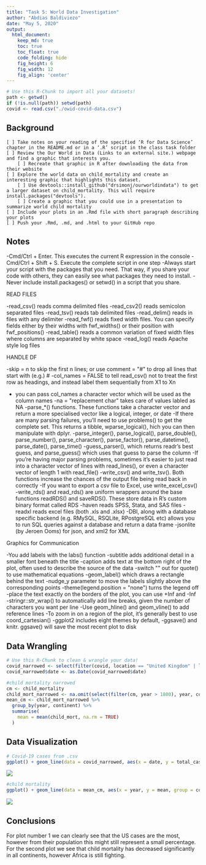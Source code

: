 ```yaml
---
title: "Task 5: World Data Investigation"
author: "Abdias Baldiviezo"
date: "May 5, 2020"
output:
  html_document:  
    keep_md: true
    toc: true
    toc_float: true
    code_folding: hide
    fig_height: 6
    fig_width: 12
    fig_align: 'center'
---
```







```r
# Use this R-Chunk to import all your datasets!
path <- getwd()
if (!is.null(path)) setwd(path)
covid <- read.csv("./owid-covid-data.csv")
```

## Background

    [ ] Take notes on your reading of the specified ‘R for Data Science’ chapter in the README.md or in a ‘.R’ script in the class task folder
    [ ] Review the Our World in Data (Links to an external site.) webpage and find a graphic that interests you.
        [ ] Recreate that graphic in R after downloading the data from their website
    [ ] Explore the world data on child_mortality and create an interesting graphic that highlights this dataset.
        [ ] Use devtools::install_github("drsimonj/ourworldindata") to get a larger dataset on child_mortality. This will require install.packages("devtools").
        [ ] Create a graphic that you could use in a presentation to summarize world child mortality
    [ ] Include your plots in an .Rmd file with short paragraph describing your plots
    [ ] Push your .Rmd, .md, and .html to your GitHub repo

## Notes

-Cmd/Ctrl + Enter. This executes the current R expression in the console
-Cmd/Ctrl + Shift + S. Execute the complete script in one step 
-Always start your script with the packages that you need. That way, if you share your code with others, they can easily see what packages they need to install.
-Never include install.packages() or setwd() in a script that you share. 

READ FILES

-read_csv() reads comma delimited files
-read_csv2() reads semicolon separated files
-read_tsv() reads tab delimited files
-read_delim() reads in files with any delimiter
-read_fwf() reads fixed width files. You can specify fields either by their widths with fwf_widths() or their position with fwf_positions()
-read_table() reads a common variation of fixed width files where columns are separated by white space
-read_log() reads Apache style log files

HANDLE DF

-skip = n to skip the first n lines; or use comment = "#" to drop all lines that start with (e.g.) #
-col_names = FALSE to tell read_csv() not to treat the first row as headings, and instead label them sequentially from X1 to Xn
- you can pass col_names a character vector which will be used as the column names
-na = "replacement char" takes care of values labled as NA
-parse_*() functions. These functions take a character vector and return a more specialised vector like a logical, integer, or date
-If there are many parsing failures, you’ll need to use problems() to get the complete set. This returns a tibble, wparse_logical(), hich you can then manipulate with dplyr.
-parse_integer(), parse_logical(), parse_double(), parse_number(), parse_character(), parse_factor(), parse_datetime(), parse_date(), parse_time()
-guess_parser(), which returns readr’s best guess, and parse_guess() which uses that guess to parse the column
-If you’re having major parsing problems, sometimes it’s easier to just read into a character vector of lines with read_lines(), or even a character vector of length 1 with read_file()
-write_csv() and write_tsv(). Both functions increase the chances of the output file being read back in correctly
-If you want to export a csv file to Excel, use write_excel_csv()
-write_rds() and read_rds() are uniform wrappers around the base functions readRDS() and saveRDS(). These store data in R’s custom binary format called RDS
-haven reads SPSS, Stata, and SAS files
-readxl reads excel files (both .xls and .xlsx)
-DBI, along with a database specific backend (e.g. RMySQL, RSQLite, RPostgreSQL etc) allows you to run SQL queries against a database and return a data frame
-jsonlite (by Jeroen Ooms) for json, and xml2 for XML

Graphics for Communication

-You add labels with the labs() function
-subtitle adds additional detail in a smaller font beneath the title
-caption adds text at the bottom right of the plot, often used to describe the source of the data
-switch "" out for quote() to use mathematical equations
-geom_label() which draws a rectangle behind the text
-nudge_y parameter to move the labels slightly above the corresponding points
-theme(legend.position = "none") turns the legend off 
-place the text exactly on the borders of the plot, you can use +Inf and -Inf
-stringr::str_wrap() to automatically add line breaks, given the number of characters you want per line
-Use geom_hline() and geom_vline() to add reference lines
-To zoom in on a region of the plot, it’s generally best to use coord_cartesian()
-ggplot2 includes eight themes by default,
-ggsave() and knitr. ggsave() will save the most recent plot to disk

## Data Wrangling


```r
# Use this R-Chunk to clean & wrangle your data!
covid_narrowed <- select(filter(covid, location == "United Kingdom" | location == "Brazil" | location == "Spain" | location == "United States" | location == "Italy"), location, date, total_cases)
covid_narrowed$date <- as.Date(covid_narrowed$date)

#child mortality narrowed
cm <- child_mortality
child_mort_narrowed <- na.omit(select(filter(cm, year > 1800), year, continent, child_mort))
mean_cm <- child_mort_narrowed %>%
  group_by(year, continent) %>%
  summarise(
    mean = mean(child_mort, na.rm = TRUE)
  )
```

## Data Visualization


```r
# Covid-19 cases from .csv
ggplot() + geom_line(data = covid_narrowed, aes(x = date, y = total_cases, group = location, colour = location)) + scale_x_date( date_labels = "%B") + ggtitle("Covid-19 Cases 2020")
```

![](Task_05_files/figure-html/plot_data-1.png)<!-- -->

```r
#child mortality
ggplot() + geom_line(data = mean_cm, aes(x = year, y = mean, group = continent, colour = continent))  + ggtitle("Child Mortality through the years by Continent")
```

![](Task_05_files/figure-html/plot_data-2.png)<!-- -->


## Conclusions
For plot number 1 we can clearly see that the US cases are the most, however from their population this might still represent a small percentage.
For the second plot we see that child mortality has decreased significantly in all continents, however Africa is still fighting.
